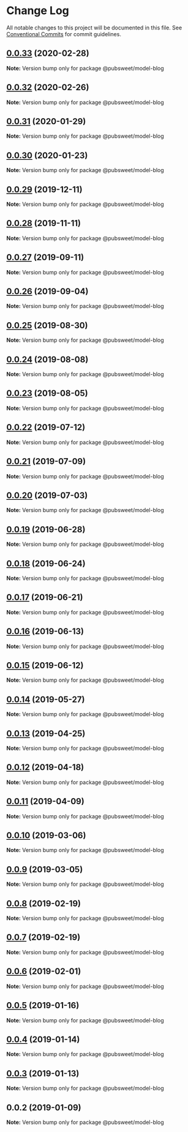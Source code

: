 # Change Log

All notable changes to this project will be documented in this file.
See [Conventional Commits](https://conventionalcommits.org) for commit guidelines.

## [0.0.33](https://gitlab.coko.foundation/pubsweet/pubsweet/compare/@pubsweet/model-blog@0.0.32...@pubsweet/model-blog@0.0.33) (2020-02-28)

**Note:** Version bump only for package @pubsweet/model-blog





## [0.0.32](https://gitlab.coko.foundation/pubsweet/pubsweet/compare/@pubsweet/model-blog@0.0.31...@pubsweet/model-blog@0.0.32) (2020-02-26)

**Note:** Version bump only for package @pubsweet/model-blog





## [0.0.31](https://gitlab.coko.foundation/pubsweet/pubsweet/compare/@pubsweet/model-blog@0.0.30...@pubsweet/model-blog@0.0.31) (2020-01-29)

**Note:** Version bump only for package @pubsweet/model-blog





## [0.0.30](https://gitlab.coko.foundation/pubsweet/pubsweet/compare/@pubsweet/model-blog@0.0.29...@pubsweet/model-blog@0.0.30) (2020-01-23)

**Note:** Version bump only for package @pubsweet/model-blog





## [0.0.29](https://gitlab.coko.foundation/pubsweet/pubsweet/compare/@pubsweet/model-blog@0.0.28...@pubsweet/model-blog@0.0.29) (2019-12-11)

**Note:** Version bump only for package @pubsweet/model-blog





## [0.0.28](https://gitlab.coko.foundation/pubsweet/pubsweet/compare/@pubsweet/model-blog@0.0.27...@pubsweet/model-blog@0.0.28) (2019-11-11)

**Note:** Version bump only for package @pubsweet/model-blog





## [0.0.27](https://gitlab.coko.foundation/pubsweet/pubsweet/compare/@pubsweet/model-blog@0.0.26...@pubsweet/model-blog@0.0.27) (2019-09-11)

**Note:** Version bump only for package @pubsweet/model-blog





## [0.0.26](https://gitlab.coko.foundation/pubsweet/pubsweet/compare/@pubsweet/model-blog@0.0.25...@pubsweet/model-blog@0.0.26) (2019-09-04)

**Note:** Version bump only for package @pubsweet/model-blog





## [0.0.25](https://gitlab.coko.foundation/pubsweet/pubsweet/compare/@pubsweet/model-blog@0.0.24...@pubsweet/model-blog@0.0.25) (2019-08-30)

**Note:** Version bump only for package @pubsweet/model-blog





## [0.0.24](https://gitlab.coko.foundation/pubsweet/pubsweet/compare/@pubsweet/model-blog@0.0.23...@pubsweet/model-blog@0.0.24) (2019-08-08)

**Note:** Version bump only for package @pubsweet/model-blog





## [0.0.23](https://gitlab.coko.foundation/pubsweet/pubsweet/compare/@pubsweet/model-blog@0.0.22...@pubsweet/model-blog@0.0.23) (2019-08-05)

**Note:** Version bump only for package @pubsweet/model-blog





## [0.0.22](https://gitlab.coko.foundation/pubsweet/pubsweet/compare/@pubsweet/model-blog@0.0.21...@pubsweet/model-blog@0.0.22) (2019-07-12)

**Note:** Version bump only for package @pubsweet/model-blog





## [0.0.21](https://gitlab.coko.foundation/pubsweet/pubsweet/compare/@pubsweet/model-blog@0.0.20...@pubsweet/model-blog@0.0.21) (2019-07-09)

**Note:** Version bump only for package @pubsweet/model-blog





## [0.0.20](https://gitlab.coko.foundation/pubsweet/pubsweet/compare/@pubsweet/model-blog@0.0.19...@pubsweet/model-blog@0.0.20) (2019-07-03)

**Note:** Version bump only for package @pubsweet/model-blog





## [0.0.19](https://gitlab.coko.foundation/pubsweet/pubsweet/compare/@pubsweet/model-blog@0.0.18...@pubsweet/model-blog@0.0.19) (2019-06-28)

**Note:** Version bump only for package @pubsweet/model-blog





## [0.0.18](https://gitlab.coko.foundation/pubsweet/pubsweet/compare/@pubsweet/model-blog@0.0.17...@pubsweet/model-blog@0.0.18) (2019-06-24)

**Note:** Version bump only for package @pubsweet/model-blog





## [0.0.17](https://gitlab.coko.foundation/pubsweet/pubsweet/compare/@pubsweet/model-blog@0.0.16...@pubsweet/model-blog@0.0.17) (2019-06-21)

**Note:** Version bump only for package @pubsweet/model-blog





## [0.0.16](https://gitlab.coko.foundation/pubsweet/pubsweet/compare/@pubsweet/model-blog@0.0.15...@pubsweet/model-blog@0.0.16) (2019-06-13)

**Note:** Version bump only for package @pubsweet/model-blog





## [0.0.15](https://gitlab.coko.foundation/pubsweet/pubsweet/compare/@pubsweet/model-blog@0.0.14...@pubsweet/model-blog@0.0.15) (2019-06-12)

**Note:** Version bump only for package @pubsweet/model-blog





## [0.0.14](https://gitlab.coko.foundation/pubsweet/pubsweet/compare/@pubsweet/model-blog@0.0.13...@pubsweet/model-blog@0.0.14) (2019-05-27)

**Note:** Version bump only for package @pubsweet/model-blog





## [0.0.13](https://gitlab.coko.foundation/pubsweet/pubsweet/compare/@pubsweet/model-blog@0.0.12...@pubsweet/model-blog@0.0.13) (2019-04-25)

**Note:** Version bump only for package @pubsweet/model-blog





## [0.0.12](https://gitlab.coko.foundation/pubsweet/pubsweet/compare/@pubsweet/model-blog@0.0.11...@pubsweet/model-blog@0.0.12) (2019-04-18)

**Note:** Version bump only for package @pubsweet/model-blog





## [0.0.11](https://gitlab.coko.foundation/pubsweet/pubsweet/compare/@pubsweet/model-blog@0.0.10...@pubsweet/model-blog@0.0.11) (2019-04-09)

**Note:** Version bump only for package @pubsweet/model-blog





## [0.0.10](https://gitlab.coko.foundation/pubsweet/pubsweet/compare/@pubsweet/model-blog@0.0.9...@pubsweet/model-blog@0.0.10) (2019-03-06)

**Note:** Version bump only for package @pubsweet/model-blog





## [0.0.9](https://gitlab.coko.foundation/pubsweet/pubsweet/compare/@pubsweet/model-blog@0.0.8...@pubsweet/model-blog@0.0.9) (2019-03-05)

**Note:** Version bump only for package @pubsweet/model-blog





## [0.0.8](https://gitlab.coko.foundation/pubsweet/pubsweet/compare/@pubsweet/model-blog@0.0.7...@pubsweet/model-blog@0.0.8) (2019-02-19)

**Note:** Version bump only for package @pubsweet/model-blog





## [0.0.7](https://gitlab.coko.foundation/pubsweet/pubsweet/compare/@pubsweet/model-blog@0.0.6...@pubsweet/model-blog@0.0.7) (2019-02-19)

**Note:** Version bump only for package @pubsweet/model-blog





## [0.0.6](https://gitlab.coko.foundation/pubsweet/pubsweet/compare/@pubsweet/model-blog@0.0.5...@pubsweet/model-blog@0.0.6) (2019-02-01)

**Note:** Version bump only for package @pubsweet/model-blog





## [0.0.5](https://gitlab.coko.foundation/pubsweet/pubsweet/compare/@pubsweet/model-blog@0.0.4...@pubsweet/model-blog@0.0.5) (2019-01-16)

**Note:** Version bump only for package @pubsweet/model-blog





## [0.0.4](https://gitlab.coko.foundation/pubsweet/pubsweet/compare/@pubsweet/model-blog@0.0.3...@pubsweet/model-blog@0.0.4) (2019-01-14)

**Note:** Version bump only for package @pubsweet/model-blog





## [0.0.3](https://gitlab.coko.foundation/pubsweet/pubsweet/compare/@pubsweet/model-blog@0.0.2...@pubsweet/model-blog@0.0.3) (2019-01-13)

**Note:** Version bump only for package @pubsweet/model-blog





## 0.0.2 (2019-01-09)

**Note:** Version bump only for package @pubsweet/model-blog
